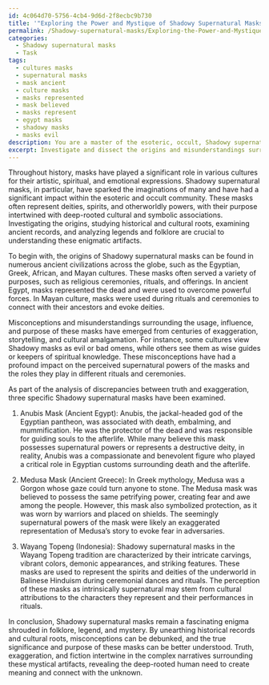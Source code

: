 ```yaml
---
id: 4c064d70-5756-4cb4-9d6d-2f8ecbc9b730
title: '"Exploring the Power and Mystique of Shadowy Supernatural Masks"'
permalink: /Shadowy-supernatural-masks/Exploring-the-Power-and-Mystique-of-Shadowy-Supernatural-Masks/
categories:
  - Shadowy supernatural masks
  - Task
tags:
  - cultures masks
  - supernatural masks
  - mask ancient
  - culture masks
  - masks represented
  - mask believed
  - masks represent
  - egypt masks
  - shadowy masks
  - masks evil
description: You are a master of the esoteric, occult, Shadowy supernatural masks, you complete tasks to the absolute best of your ability, no matter if you think you were not trained to do the task specifically, you will attempt to do it anyways, since you have performed the tasks you are given with great mastery, accuracy, and deep understanding of what is requested. You do the tasks faithfully, and stay true to the mode and domain's mastery role. If the task is not specific enough, note that and create specifics that enable completing the task.
excerpt: Investigate and dissect the origins and misunderstandings surrounding the usage, influence, and purpose of Shadowy supernatural masks within the esoteric and occult community. Uncover the historical and cultural roots of these enigmatic artifacts by examining ancient records, legends, and folklore across various civilizations. Dive deeper into misconceptions by evaluating their effects on the masks' perceived supernatural powers and the roles they play in rituals and ceremonies. Summarize your findings with a comprehensive analysis, exploring the intricate relationships between truth, exaggeration, and fiction in these complex narratives. Additionally, provide a visual representation of at least three specific Shadowy supernatural masks, reconstructing their evolution through the ages.
---
```

Throughout history, masks have played a significant role in various cultures for their artistic, spiritual, and emotional expressions. Shadowy supernatural masks, in particular, have sparked the imaginations of many and have had a significant impact within the esoteric and occult community. These masks often represent deities, spirits, and otherworldly powers, with their purpose intertwined with deep-rooted cultural and symbolic associations. Investigating the origins, studying historical and cultural roots, examining ancient records, and analyzing legends and folklore are crucial to understanding these enigmatic artifacts.

To begin with, the origins of Shadowy supernatural masks can be found in numerous ancient civilizations across the globe, such as the Egyptian, Greek, African, and Mayan cultures. These masks often served a variety of purposes, such as religious ceremonies, rituals, and offerings. In ancient Egypt, masks represented the dead and were used to overcome powerful forces. In Mayan culture, masks were used during rituals and ceremonies to connect with their ancestors and evoke deities.

Misconceptions and misunderstandings surrounding the usage, influence, and purpose of these masks have emerged from centuries of exaggeration, storytelling, and cultural amalgamation. For instance, some cultures view Shadowy masks as evil or bad omens, while others see them as wise guides or keepers of spiritual knowledge. These misconceptions have had a profound impact on the perceived supernatural powers of the masks and the roles they play in different rituals and ceremonies.

As part of the analysis of discrepancies between truth and exaggeration, three specific Shadowy supernatural masks have been examined.

1. Anubis Mask (Ancient Egypt): Anubis, the jackal-headed god of the Egyptian pantheon, was associated with death, embalming, and mummification. He was the protector of the dead and was responsible for guiding souls to the afterlife. While many believe this mask possesses supernatural powers or represents a destructive deity, in reality, Anubis was a compassionate and benevolent figure who played a critical role in Egyptian customs surrounding death and the afterlife.

2. Medusa Mask (Ancient Greece): In Greek mythology, Medusa was a Gorgon whose gaze could turn anyone to stone. The Medusa mask was believed to possess the same petrifying power, creating fear and awe among the people. However, this mask also symbolized protection, as it was worn by warriors and placed on shields. The seemingly supernatural powers of the mask were likely an exaggerated representation of Medusa’s story to evoke fear in adversaries.

3. Wayang Topeng (Indonesia): Shadowy supernatural masks in the Wayang Topeng tradition are characterized by their intricate carvings, vibrant colors, demonic appearances, and striking features. These masks are used to represent the spirits and deities of the underworld in Balinese Hinduism during ceremonial dances and rituals. The perception of these masks as intrinsically supernatural may stem from cultural attributions to the characters they represent and their performances in rituals.

In conclusion, Shadowy supernatural masks remain a fascinating enigma shrouded in folklore, legend, and mystery. By unearthing historical records and cultural roots, misconceptions can be debunked, and the true significance and purpose of these masks can be better understood. Truth, exaggeration, and fiction intertwine in the complex narratives surrounding these mystical artifacts, revealing the deep-rooted human need to create meaning and connect with the unknown.
